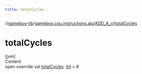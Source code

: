 ```yaml
---
title: totalCycles -
---
```

//[gameboy-lib](../../index.md)/[gameboy.cpu.instructions.alu](../index.md)/[ADD_A_n](index.md)/[totalCycles](total-cycles.md)



# totalCycles  
[jvm]  
Content  
open override val [totalCycles](total-cycles.md): [Int](https://kotlinlang.org/api/latest/jvm/stdlib/kotlin/-int/index.html) = 8  



